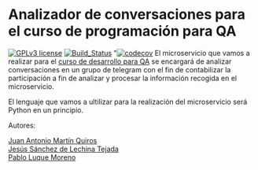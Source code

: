 
# Analizador de conversaciones para el curso de programación para QA
[![GPLv3 license](https://img.shields.io/badge/License-GPLv3-blue.svg)](http://perso.crans.org/besson/LICENSE.html) [![Build_Status](https://travis-ci.org/ETSIIT-analyzer/Analizador-de-conversaciones.svg?branch=master)](https://travis-ci.org/ETSIIT-analyzer/Analizador-de-conversaciones) "[![codecov](https://codecov.io/gh/TechnionYP5777/ETSIIT-analyzer/Analizador-de-conversaciones/branch/master/graph/badge.svg)](https://codecov.io/gh/TechnionYP5777/ETSIIT-analyzer/Analizador-de-conversaciones)
El microservicio que vamos a realizar para el [curso de desarrollo para QA](https://jj.github.io/curso-tdd)
se encargará de analizar conversaciones en un grupo de telegram con el fin de
 contabilizar la participación a fin de analizar y procesar la información
recogida en el microservicio.

El lenguaje que vamos a ultilizar para la realización del microservicio será Python en un principio.


Autores:

 [Juan Antonio Martín Quiros](https://github.com/marquirj)  
 [Jesús Sánchez de Lechina Tejada](https://github.com/jojelupipa)   
 [Pablo Luque Moreno](https://github.com/pabloluque14)   
